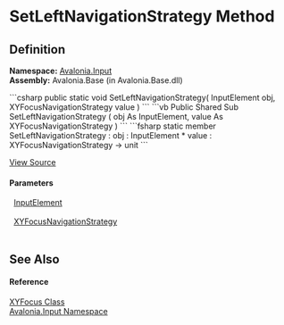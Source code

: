 # SetLeftNavigationStrategy Method




## Definition
**Namespace:** <a href="N_Avalonia_Input">Avalonia.Input</a>  
**Assembly:** Avalonia.Base (in Avalonia.Base.dll)

<Tabs groupId="api-code-preview">
<TabItem value="csharp" label="C#">
```csharp
public static void SetLeftNavigationStrategy(
	InputElement obj,
	XYFocusNavigationStrategy value
)
```
</TabItem>
<TabItem value="vb" label="VB">
```vb
Public Shared Sub SetLeftNavigationStrategy ( 
	obj As InputElement,
	value As XYFocusNavigationStrategy
)
```
</TabItem>
<TabItem value="fsharp" label="F#">
```fsharp
static member SetLeftNavigationStrategy : 
        obj : InputElement * 
        value : XYFocusNavigationStrategy -> unit 
```
</TabItem>
</Tabs>



<a href="https://github.com/AvaloniaUI/Avalonia/tree/master/src/Avalonia.Base/Input/Navigation/XYFocus.Properties.cs#L58" title="View the source code">View Source</a>



#### Parameters
<dl><dt>  <a href="T_Avalonia_Input_InputElement">InputElement</a></dt><dd> </dd><dt>  <a href="T_Avalonia_Input_XYFocusNavigationStrategy">XYFocusNavigationStrategy</a></dt><dd> </dd></dl>

## See Also


#### Reference
<a href="T_Avalonia_Input_XYFocus">XYFocus Class</a>  
<a href="N_Avalonia_Input">Avalonia.Input Namespace</a>  

